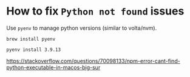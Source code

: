 # How to fix `Python not found` issues

Use `pyenv` to manage python versions (similar to volta/nvm).

`brew install pyenv`

`pyenv install 3.9.13`


https://stackoverflow.com/questions/70098133/npm-error-cant-find-python-executable-in-macos-big-sur
